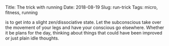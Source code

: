 Title: The trick with running
Date: 2018-08-19
Slug: run-trick
Tags: micro, fitness, running

is to get into a slight zen/dissociative state. Let the subconscious take over the movement of your legs and have your conscious go elsewhere. Whether it be plans for the day, thinking about things that could have been improved or just plain idle thoughts.
